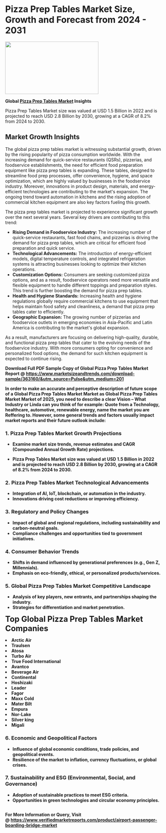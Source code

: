 <H1>Pizza Prep Tables Market Size, Growth and Forecast from 2024 - 2031</H1><img class="aligncenter size-medium wp-image-584254" src="https://thirdeyenews.in/wp-content/uploads/2024/09/Global-Market-Research-300x168.jpeg" alt="" width="300" height="168" /><p><strong>Global&nbsp;<a href="https://www.marketsizeandtrends.com/download-sample/363160/&amp;utm_source=Pulse&amp;utm_medium=201">Pizza Prep Tables Market</a> Insights</strong></p><p>Pizza Prep Tables Market size was valued at USD 1.5 Billion in 2022 and is projected to reach USD 2.8 Billion by 2030, growing at a CAGR of 8.2% from 2024 to 2030.</p><p><h2>Market Growth Insights</h2> <p>The global pizza prep tables market is witnessing substantial growth, driven by the rising popularity of pizza consumption worldwide. With the increasing demand for quick-service restaurants (QSRs), pizzerias, and foodservice establishments, the need for efficient food preparation equipment like pizza prep tables is expanding. These tables, designed to streamline food prep processes, offer convenience, hygiene, and space optimization, which are highly valued by businesses in the foodservice industry. Moreover, innovations in product design, materials, and energy-efficient technologies are contributing to the market's expansion. The ongoing trend toward automation in kitchens and the rising adoption of commercial kitchen equipment are also key factors fueling this growth.</p> <p><strong></strong></p> <p>The pizza prep tables market is projected to experience significant growth over the next several years. Several key drivers are contributing to this trend: <ul> <li><strong>Rising Demand in Foodservice Industry:</strong> The increasing number of quick-service restaurants, fast food chains, and pizzerias is driving the demand for pizza prep tables, which are critical for efficient food preparation and quick service.</li> <li><strong>Technological Advancements:</strong> The introduction of energy-efficient models, digital temperature controls, and integrated refrigeration systems is attracting businesses looking to optimize their kitchen operations.</li> <li><strong>Customization Options:</strong> Consumers are seeking customized pizza options, and as a result, foodservice operators need more versatile and flexible equipment to handle different toppings and preparation styles. This trend is further boosting the demand for pizza prep tables.</li> <li><strong>Health and Hygiene Standards:</strong> Increasing health and hygiene regulations globally require commercial kitchens to use equipment that helps maintain food safety and cleanliness, a demand that pizza prep tables cater to efficiently.</li> <li><strong>Geographic Expansion:</strong> The growing number of pizzerias and foodservice outlets in emerging economies in Asia-Pacific and Latin America is contributing to the market's global expansion.</li> </ul> <p>As a result, manufacturers are focusing on delivering high-quality, durable, and functional pizza prep tables that cater to the evolving needs of the foodservice industry. With more consumers opting for convenience and personalized food options, the demand for such kitchen equipment is expected to continue rising.</p> <p><strong></p><p><span class=""><strong>Download Full PDF Sample Copy of Global Pizza Prep Tables Market Report</strong> @ <a href="https://www.marketsizeandtrends.com/download-sample/363160/&amp;utm_source=Pulse&amp;utm_medium=201" target="_blank">https://www.marketsizeandtrends.com/download-sample/363160/&amp;utm_source=Pulse&amp;utm_medium=201</a></span></p><p>In order to make an accurate and perceptive description of future scope of a Global&nbsp;Pizza Prep Tables Market Market as Global&nbsp;Pizza Prep Tables Market Market of 2025, you need to describe a clear Vision &ndash; What Industry or Linda can you think of for example: Quote from a Technology, healthcare, automotive, renewable energy, name the market you are Reffering to. However, some general trends and factors usually impact market reports and their future outlook include:</p><h3>1.&nbsp;<strong>Pizza Prep Tables Market Growth Projections</strong></h3><ul><li>Examine market size trends, revenue estimates and CAGR (Compounded Annual Growth Rate) projections.</li><li><p>Pizza Prep Tables Market size was valued at USD 1.5 Billion in 2022 and is projected to reach USD 2.8 Billion by 2030, growing at a CAGR of 8.2% from 2024 to 2030.</p></li></ul><h3>2.&nbsp;<strong>Pizza Prep Tables Market Technological Advancements</strong></h3><ul><li>Integration of AI, IoT, blockchain, or automation in the industry.</li><li>Innovations driving cost reductions or improving efficiency.</li></ul><h3>3.&nbsp;<strong>Regulatory and Policy Changes</strong></h3><ul><li>Impact of global and regional regulations, including sustainability and carbon-neutral goals.</li><li>Compliance challenges and opportunities tied to government initiatives.</li></ul><h3>4.&nbsp;<strong>Consumer Behavior Trends</strong></h3><ul><li>Shifts in demand influenced by generational preferences (e.g., Gen Z, Millennials).</li><li>Emphasis on eco-friendly, ethical, or personalized products/services.</li></ul><h3>5.&nbsp;<strong>Global Pizza Prep Tables Market Competitive Landscape</strong></h3><ul><li>Analysis of key players, new entrants, and partnerships shaping the industry.</li><li>Strategies for differentiation and market penetration.</li></ul><p data-pm-slice="1 1 []"><span style="color: inherit; font-family: inherit; font-size: 25px;">Top Global Pizza Prep Tables Market Companies</span></p><div class="" data-test-id=""><p><li>Arctic Air</li><li> Traulsen</li><li> Atosa</li><li> Turbo Air</li><li> True Food International</li><li> Avantco</li><li> Beverage Air</li><li> Continental</li><li> Hoshizaki</li><li> Leader</li><li> Fagor</li><li> Maxx Cold</li><li> Mater Bilt</li><li> Empura</li><li> Nor-Lake</li><li> Silver king</li><li> Migali</li></p></div><h3>6.&nbsp;<strong>Economic and Geopolitical Factors</strong></h3><ul><li>Influence of global economic conditions, trade policies, and geopolitical events.</li><li>Resilience of the market to inflation, currency fluctuations, or global crises.</li></ul><h3>7.&nbsp;<strong>Sustainability and ESG (Environmental, Social, and Governance)</strong></h3><ul><li>Adoption of sustainable practices to meet ESG criteria.</li><li>Opportunities in green technologies and circular economy principles.</li></ul><h2><strong style="font-size: 14px;">For More Information or Query, Visit @&nbsp;</strong><a style="background-color: #ffffff; font-size: 14px;" href="https://www.marketsizeandtrends.com/report/pizza-prep-tables-market/" target="_blank">https://www.verifiedmarketreports.com/product/airport-passenger-boarding-bridge-market</a></h2>
